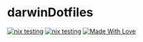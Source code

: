 # darwinDotfiles

[![nix testing](https://img.shields.io/badge/Powered%20by-Nix-blue.svg)](https://nixos.org/)
[![nix testing](https://github.com/meanvoid/nix-flakes/actions/workflows/testing.yml/badge.svg)](https://github.com/meanvoid/nix-flakes/actions/workflows/testing.yml)
[![Made With Love](https://img.shields.io/badge/Made%20With-Love-orange.svg)](https://github.com/meanrin/AwesomeSecurityAI)
